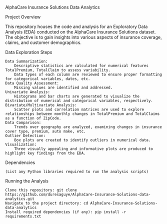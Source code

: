 AlphaCare Insurance Solutions Data Analytics

Project Overview

This repository houses the code and analysis for an Exploratory Data Analysis (EDA) conducted on the AlphaCare Insurance Solutions dataset. The objective is to gain insights into various aspects of insurance coverage, claims, and customer demographics.

Data Exploration Steps

    Data Summarization:
        Descriptive statistics are calculated for numerical features TotalPremium, TotalClaim to assess variability.
        Data types of each column are reviewed to ensure proper formatting for categorical variables, dates, etc.
    Data Quality Assessment:
        Missing values are identified and addressed.
    Univariate Analysis:
        Histograms and bar charts are generated to visualize the distribution of numerical and categorical variables, respectively.
    Bivariate/Multivariate Analysis:
        Scatter plots and correlation matrices are used to explore relationships between monthly changes in TotalPremium and TotalClaims as a function of ZipCode.
    Data Comparison:
        Trends over geography are analyzed, examining changes in insurance cover type, premium, auto make, etc.
    Outlier Detection:
        Box plots are created to identify outliers in numerical data.
    Visualization:
        Three visually appealing and informative plots are produced to highlight key findings from the EDA.



Dependencies

    (List any Python libraries required to run the analysis scripts)

Running the Analysis

    Clone this repository: git clone https://github.com/duresaguye/AlphaCare-Insurance-Solutions-data-analytics.git
    Navigate to the project directory: cd AlphaCare-Insurance-Solutions-data-analytics
    Install required dependencies (if any): pip install -r requirements.txt
 

